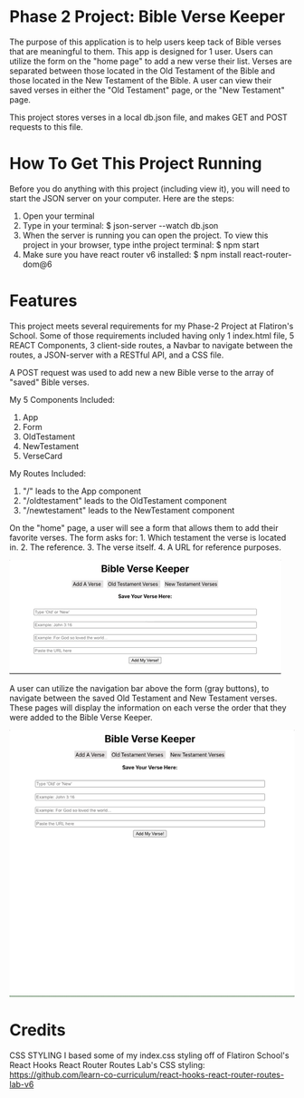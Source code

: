 # Phase 2 Project: Bible Verse Keeper

The purpose of this application is to help users keep tack of Bible verses that are meaningful to them. This app is designed for 1 user. Users can utilize the form on the "home page" to add a new verse their list. Verses are separated between those located in the Old Testament of the Bible and those located in the New Testament of the Bible. A user can view their saved verses in either the "Old Testament" page, or the "New Testament" page.

This project stores verses in a local db.json file, and makes GET and POST requests to this file.

# How To Get This Project Running
Before you do anything with this project (including view it), you will need to start the JSON server on your computer. Here are the steps:
1. Open your terminal
2. Type in your terminal: $ json-server --watch db.json
3. When the server is running you can open the project. To view this project in your browser, type inthe project terminal: $ npm start
4. Make sure you have react router v6 installed: $ npm install  react-router-dom@6

# Features
This project meets several requirements for my Phase-2 Project at Flatiron's School. Some of those requirements included having only 1 index.html file, 5 REACT Components, 3 client-side routes, a Navbar to navigate between the routes, a JSON-server with a RESTful API, and a CSS file.

A POST request was used to add new a new Bible verse to the array of "saved" Bible verses.

My 5 Components Included:
1. App
2. Form
3. OldTestament
4. NewTestament
5. VerseCard

My Routes Included:
1. "/" leads to the App component
2. "/oldtestament" leads to the OldTestament component
3. "/newtestament" leads to the NewTestament component

On the "home" page, a user will see a form that allows them to add their favorite verses. The form asks for: 1. Which testament the verse is located in. 2. The reference. 3. The verse itself. 4. A URL for reference purposes.

![Form Demo](https://github.com/DeborahKurz/phase-2-project/blob/main/READMEGifs/form.gif)


A user can utilize the navigation bar above the form (gray buttons), to navigate between the saved Old Testament and New Testament verses. These pages will display the information on each verse the order that they were added to the Bible Verse Keeper.

![Navigation Bar and Pages Demo](https://github.com/DeborahKurz/phase-2-project/blob/main/READMEGifs/navBar.gif)


# Credits


CSS STYLING
I based some of my index.css styling off of Flatiron School's React Hooks React Router Routes Lab's CSS styling:
https://github.com/learn-co-curriculum/react-hooks-react-router-routes-lab-v6